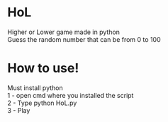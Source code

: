 # HoL
Higher or Lower game made in python  
Guess the random number that can be from 0 to 100  
  
# How to use!
Must install python  
1 - open cmd where you installed the script  
2 - Type python HoL.py  
3 - Play  

